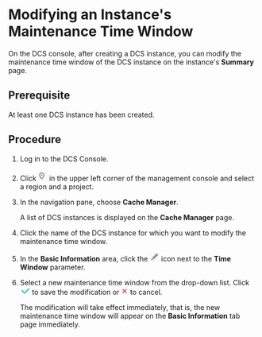 # Modifying an Instance's Maintenance Time Window<a name="EN-US_TOPIC_0237964725"></a>

On the DCS console, after creating a DCS instance, you can modify the maintenance time window of the DCS instance on the instance's  **Summary**  page.

## Prerequisite<a name="section5968939"></a>

At least one DCS instance has been created.

## Procedure<a name="section53720453"></a>

1.  Log in to the DCS Console.
2.  Click![](figures/icon-region.png)  in the upper left corner of the management console and select a region and a project.
3.  In the navigation pane, choose  **Cache Manager**.

    A list of DCS instances is displayed on the  **Cache Manager**  page.

4.  Click the name of the DCS instance for which you want to modify the maintenance time window.
5.  In the  **Basic Information**  area, click the  ![](figures/icon-edit.png)  icon next to the  **Time Window**  parameter.
6.  Select a new maintenance time window from the drop-down list. Click  ![](figures/icon-right.png)  to save the modification or  ![](figures/icon-delete.png)  to cancel.

    The modification will take effect immediately, that is, the new maintenance time window will appear on the  **Basic Information**  tab page immediately.


